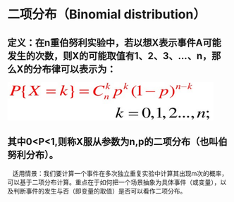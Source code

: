# 二项分布（Binomial distribution）

## 定义：在n重伯努利实验中，若以想X表示事件A可能发生的次数，则X的可能取值有1、2、3、...、n，那么X的分布律可以表示为：
![二项分布分布律](https://github.com/Ts-bioinformatics/picture/blob/master/%E4%BA%8C%E9%A1%B9%E5%88%86%E5%B8%83%E5%88%86%E5%B8%83%E5%BE%8B.png)
## 其中0<P<1,则称X服从参数为n,p的二项分布（也叫伯努利分布）。


    适用情景：我们要计算一个事件在多次独立重复实验中计算其出现m次的概率，可以基于二项分布计算。重点在于如何把一个场景抽象为具体事件（或变量），以及判断事件的发生与否（即变量的取值）是否可以看作二项分布。
